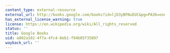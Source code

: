 ```yaml
---
content_type: external-resource
external_url: http://books.google.com/books?id=ljD3yBFNuEUC&pg=PA36=onepage
has_external_license_warning: true
license: https://en.wikipedia.org/wiki/All_rights_reserved
status: ''
title: Google Books
uid: a802a102-4f7a-4fc4-8eb1-f94b05f35897
wayback_url: ''
---
```

